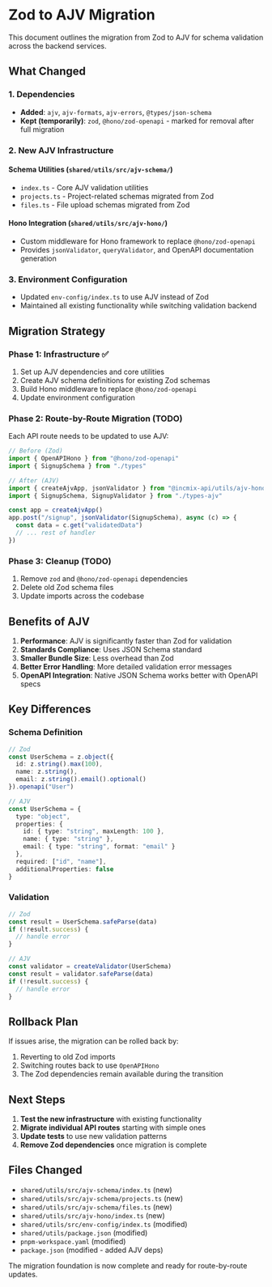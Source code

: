 # Zod to AJV Migration

This document outlines the migration from Zod to AJV for schema validation across the backend services.

## What Changed

### 1. Dependencies
- **Added**: `ajv`, `ajv-formats`, `ajv-errors`, `@types/json-schema`
- **Kept (temporarily)**: `zod`, `@hono/zod-openapi` - marked for removal after full migration

### 2. New AJV Infrastructure

#### Schema Utilities (`shared/utils/src/ajv-schema/`)
- `index.ts` - Core AJV validation utilities
- `projects.ts` - Project-related schemas migrated from Zod
- `files.ts` - File upload schemas migrated from Zod

#### Hono Integration (`shared/utils/src/ajv-hono/`)
- Custom middleware for Hono framework to replace `@hono/zod-openapi`
- Provides `jsonValidator`, `queryValidator`, and OpenAPI documentation generation

### 3. Environment Configuration
- Updated `env-config/index.ts` to use AJV instead of Zod
- Maintained all existing functionality while switching validation backend

## Migration Strategy

### Phase 1: Infrastructure ✅
1. Set up AJV dependencies and core utilities
2. Create AJV schema definitions for existing Zod schemas  
3. Build Hono middleware to replace `@hono/zod-openapi`
4. Update environment configuration

### Phase 2: Route-by-Route Migration (TODO)
Each API route needs to be updated to use AJV:

```typescript
// Before (Zod)
import { OpenAPIHono } from "@hono/zod-openapi"
import { SignupSchema } from "./types"

// After (AJV)
import { createAjvApp, jsonValidator } from "@incmix-api/utils/ajv-hono"
import { SignupSchema, SignupValidator } from "./types-ajv"

const app = createAjvApp()
app.post("/signup", jsonValidator(SignupSchema), async (c) => {
  const data = c.get("validatedData")
  // ... rest of handler
})
```

### Phase 3: Cleanup (TODO)
1. Remove `zod` and `@hono/zod-openapi` dependencies
2. Delete old Zod schema files
3. Update imports across the codebase

## Benefits of AJV

1. **Performance**: AJV is significantly faster than Zod for validation
2. **Standards Compliance**: Uses JSON Schema standard
3. **Smaller Bundle Size**: Less overhead than Zod
4. **Better Error Handling**: More detailed validation error messages
5. **OpenAPI Integration**: Native JSON Schema works better with OpenAPI specs

## Key Differences

### Schema Definition
```typescript
// Zod
const UserSchema = z.object({
  id: z.string().max(100),
  name: z.string(),
  email: z.string().email().optional()
}).openapi("User")

// AJV
const UserSchema = {
  type: "object",
  properties: {
    id: { type: "string", maxLength: 100 },
    name: { type: "string" },
    email: { type: "string", format: "email" }
  },
  required: ["id", "name"],
  additionalProperties: false
}
```

### Validation
```typescript
// Zod
const result = UserSchema.safeParse(data)
if (!result.success) {
  // handle error
}

// AJV
const validator = createValidator(UserSchema)
const result = validator.safeParse(data)
if (!result.success) {
  // handle error
}
```

## Rollback Plan

If issues arise, the migration can be rolled back by:
1. Reverting to old Zod imports
2. Switching routes back to use `OpenAPIHono` 
3. The Zod dependencies remain available during the transition

## Next Steps

1. **Test the new infrastructure** with existing functionality
2. **Migrate individual API routes** starting with simple ones
3. **Update tests** to use new validation patterns
4. **Remove Zod dependencies** once migration is complete

## Files Changed

- `shared/utils/src/ajv-schema/index.ts` (new)
- `shared/utils/src/ajv-schema/projects.ts` (new)  
- `shared/utils/src/ajv-schema/files.ts` (new)
- `shared/utils/src/ajv-hono/index.ts` (new)
- `shared/utils/src/env-config/index.ts` (modified)
- `shared/utils/package.json` (modified)
- `pnpm-workspace.yaml` (modified)
- `package.json` (modified - added AJV deps)

The migration foundation is now complete and ready for route-by-route updates.